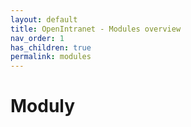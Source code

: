 ```yaml
---
layout: default
title: OpenIntranet - Modules overview
nav_order: 1
has_children: true
permalink: modules
---
```


# Moduly
